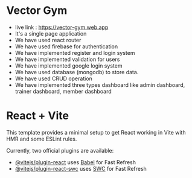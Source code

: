 # Vector Gym 
- live link : https://vector-gym.web.app
- It's a single page application
- We have used react router
- We have used firebase for authentication
- We have implemented register and login system
- We have implemented validation for users
- We have implemented google login system
- We have used database (mongodb) to store data.
- We have used CRUD operation
- We have implemented three types dashboard like admin dashboard, trainer dashboard, member dashboard






# React + Vite

This template provides a minimal setup to get React working in Vite with HMR and some ESLint rules.

Currently, two official plugins are available:

- [@vitejs/plugin-react](https://github.com/vitejs/vite-plugin-react/blob/main/packages/plugin-react/README.md) uses [Babel](https://babeljs.io/) for Fast Refresh
- [@vitejs/plugin-react-swc](https://github.com/vitejs/vite-plugin-react-swc) uses [SWC](https://swc.rs/) for Fast Refresh
